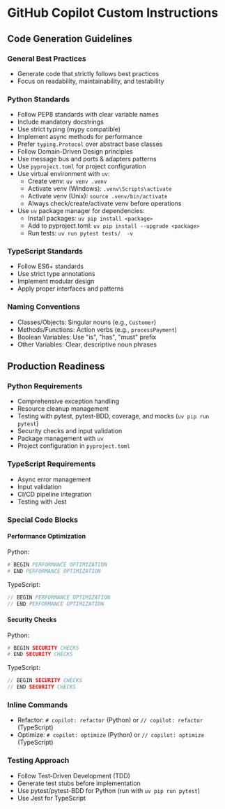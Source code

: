 # GitHub Copilot Custom Instructions

## Code Generation Guidelines

### General Best Practices
- Generate code that strictly follows best practices
- Focus on readability, maintainability, and testability

### Python Standards
- Follow PEP8 standards with clear variable names
- Include mandatory docstrings
- Use strict typing (mypy compatible)
- Implement async methods for performance
- Prefer `typing.Protocol` over abstract base classes
- Follow Domain-Driven Design principles
- Use message bus and ports & adapters patterns
- Use `pyproject.toml` for project configuration
- Use virtual environment with `uv`:
    - Create venv: `uv venv .venv`
    - Activate venv (Windows): `.venv\Scripts\activate`
    - Activate venv (Unix): `source .venv/bin/activate`
    - Always check/create/activate venv before operations
- Use `uv` package manager for dependencies:
    - Install packages: `uv pip install <package>`
    - Add to pyproject.toml: `uv pip install --upgrade <package>`
    - Run tests: `uv run pytest tests/  -v`

### TypeScript Standards
- Follow ES6+ standards
- Use strict type annotations
- Implement modular design
- Apply proper interfaces and patterns

### Naming Conventions
- Classes/Objects: Singular nouns (e.g., `Customer`)
- Methods/Functions: Action verbs (e.g., `processPayment`)
- Boolean Variables: Use "is", "has", "must" prefix
- Other Variables: Clear, descriptive noun phrases

## Production Readiness

### Python Requirements
- Comprehensive exception handling
- Resource cleanup management
- Testing with pytest, pytest-BDD, coverage, and mocks (`uv pip run pytest`)
- Security checks and input validation
- Package management with `uv`
- Project configuration in `pyproject.toml`

### TypeScript Requirements
- Async error management
- Input validation
- CI/CD pipeline integration
- Testing with Jest

### Special Code Blocks

#### Performance Optimization
Python:
```python
# BEGIN PERFORMANCE OPTIMIZATION
# END PERFORMANCE OPTIMIZATION
```

TypeScript:
```typescript
// BEGIN PERFORMANCE OPTIMIZATION
// END PERFORMANCE OPTIMIZATION
```

#### Security Checks
Python:
```python
# BEGIN SECURITY CHECKS
# END SECURITY CHECKS
```

TypeScript:
```typescript
// BEGIN SECURITY CHECKS
// END SECURITY CHECKS
```

### Inline Commands
- Refactor: `# copilot: refactor` (Python) or `// copilot: refactor` (TypeScript)
- Optimize: `# copilot: optimize` (Python) or `// copilot: optimize` (TypeScript)

### Testing Approach
- Follow Test-Driven Development (TDD)
- Generate test stubs before implementation
- Use pytest/pytest-BDD for Python (run with `uv pip run pytest`)
- Use Jest for TypeScript

